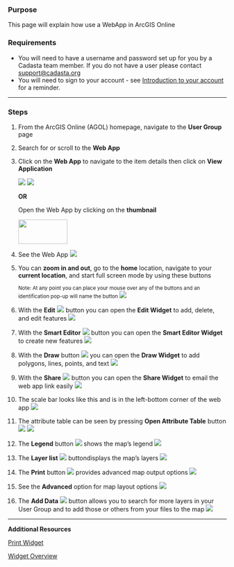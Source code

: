 ### Purpose

This page will explain how use a WebApp in ArcGIS Online

### Requirements

* You will need to have a username and password set up for you by a Cadasta team member. If you do not have a user please contact support@cadasta.org
* You will need to sign to your account - see [Introduction to your account](intro_to_account/index.md) for a reminder.

-----

### Steps


1. From the ArcGIS Online (AGOL) homepage, navigate to the **User Group** page

2. Search for or scroll to the **Web App**

3. Click on the **Web App** to navigate to the item details then click on **View Application**

    ![](imgs/image24.jpg)
    ![](imgs/image15.jpg)

    **OR**

    Open the Web App by clicking on the **thumbnail**

    <img src="imgs/image8.jpg"  width="113" height ="56">

4. See the Web App
![](imgs/image8.jpg)

5. You can **zoom in and out**, go to the **home** location, navigate to your **current location**, and start full screen mode by using these buttons

    <small>Note: At any point you can place your mouse over any of the buttons and an
identification pop-up will name the button</small>
![](imgs/image18.jpg)


1. With the **Edit** ![](imgs/image2.jpg) button  you can open the **Edit Widget** to add, delete, and edit features
![](imgs/image6.jpg)

1. With the **Smart Editor** ![](imgs/image16.jpg) button  you can open the **Smart Editor Widget** to create new features
![](imgs/image7.jpg)

1. With the **Draw** button ![](imgs/image9.jpg) you can open the **Draw Widget** to add polygons, lines, points, and text
![](imgs/image13.jpg)

1. With the **Share** ![](imgs/image14.jpg) button  you can open the **Share Widget** to email the web app link easily
![](imgs/image4.jpg)

1. The scale bar looks like this and is in the left-bottom corner of the web app
![](imgs/image21.jpg)

1. The attribute table can be seen by pressing **Open Attribute Table** button
![](imgs/image17.jpg)
![](imgs/image22.jpg)

1. The **Legend** button ![](imgs/image3.jpg) shows the map’s legend
![](imgs/image5.jpg)

1. The **Layer list** ![](imgs/image23.jpg) buttondisplays the map’s layers
![](imgs/image12.jpg)

1. The **Print** button ![](imgs/image1.jpg) provides advanced map output options
![](imgs/image20.jpg)

1. See the **Advanced** option for map layout options
![](imgs/image11.jpg)

1. The **Add Data** ![](imgs/image10.jpg) button  allows you to search for more layers in your User Group and to add those or others from your files to the map
![](imgs/image25.jpg)

------

<b>Additional Resources</b>

[Print Widget](http://doc.arcgis.com/en/web-appbuilder/create-apps/widget-print.htm)

[Widget Overview](http://doc.arcgis.com/en/web-appbuilder/create-apps/widget-overview.htm)


